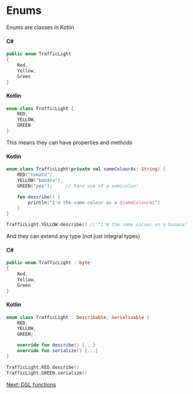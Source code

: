 # Enums
Enums are classes in Kotlin

#### C#
```csharp
public enum TrafficLight
{
    Red,
    Yellow,
    Green
}
```

#### Kotlin
```kotlin
enum class TrafficLight {
    RED,
    YELLOW,
    GREEN
}
```

This means they can have properties and methods

#### Kotlin
```kotlin
enum class TrafficLight(private val sameColourAs: String) {
    RED("tomato"),
    YELLOW("banana"),
    GREEN("pea");     // Rare use of a semicolon!

    fun describe() {
        println("I'm the same colour as a $sameColourAs")
    }
}

TrafficLight.YELLOW.describe() // "I'm the same colour as a banana"
```

And they can extend any type (not just integral types)

#### C#
```csharp
public enum TrafficLight : byte
{
    Red,
    Yellow,
    Green
}
```

#### Kotlin
```kotlin
enum class TrafficLight : Describable, Serializable {
    RED,
    YELLOW,
    GREEN;

    override fun describe() {...}
    override fun serialize() {...}
}

TrafficLight.RED.describe()
TrafficLight.GREEN.serialize()
```

[Next: DSL functions](05-00-dsl-functions.md)
